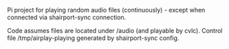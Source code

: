 Pi project for playing random audio files (continuously) - except when connected via shairport-sync connection.

Code assumes files are located under /audio (and playable by cvlc). Control file /tmp/airplay-playing generated by shairport-sync config.

